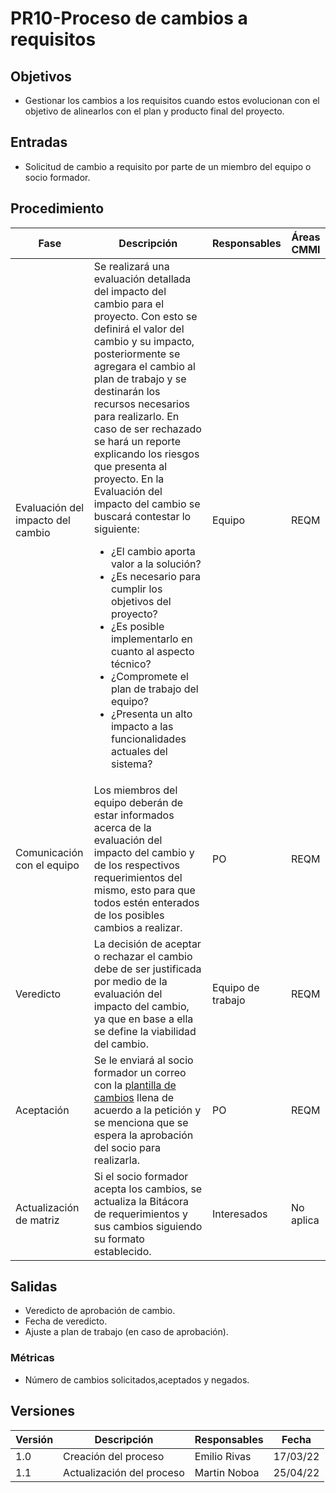 # PR10-Proceso de cambios a requisitos

## Objetivos
- Gestionar los cambios a los requisitos cuando estos evolucionan con el objetivo de alinearlos con el plan y producto final del proyecto.



## Entradas
- Solicitud de cambio a requisito por parte de un miembro del equipo o socio formador.


## Procedimiento
<table>
    <thead>
        <th>Fase</th>
        <th>Descripción</th>
        <th>Responsables</th>
        <th>Áreas CMMI</th>
    </thead>

<tbody>
    <tr>
      <td>Evaluación del impacto del cambio</td>
      <td>
      Se realizará una evaluación detallada del impacto del cambio para el proyecto. Con esto se definirá el valor del cambio y su impacto, posteriormente se agregara el cambio al plan de trabajo y se destinarán los recursos necesarios para realizarlo. 
      En caso de ser rechazado se hará un reporte explicando los riesgos que presenta al proyecto.
      En la Evaluación del impacto del cambio se buscará contestar lo siguiente:
      <ul>
        <li>¿El cambio aporta valor a la solución?</li>
        <li>¿Es necesario para cumplir los objetivos del proyecto?</li>
        <li>¿Es posible implementarlo en cuanto al aspecto técnico?</li>
        <li>¿Compromete el plan de trabajo del equipo?</li>
        <li>¿Presenta un alto impacto a las funcionalidades actuales del sistema?</li>
      </ul>
      </td>
      <td>Equipo</td>
      <td>
        REQM
      </td>
    </tr>
    <tr>
      <td>Comunicación con el equipo</td>
      <td>
       Los miembros del equipo deberán de estar informados acerca de la evaluación del impacto del cambio y de los respectivos requerimientos del mismo, esto para que todos estén enterados de los posibles cambios a realizar.
      </td>
      <td>PO</td>
      <td>
        REQM
      </td>
    </tr>
    <tr>
      <td>Veredicto</td>
      <td>
      La decisión de aceptar o rechazar el cambio debe de ser justificada por medio de la evaluación del impacto del cambio, ya que en base a ella se define la viabilidad del cambio.
      </td>
      <td>Equipo de trabajo</td>
      <td>
        REQM
      </td>
    </tr>
       <tr>
      <td>Aceptación</td>
      <td>
      Se le enviará al socio formador un correo con la <a href="https://mutateinc.github.io/Plantillas/PL07">plantilla de cambios</a> llena de acuerdo a la petición y se menciona que se espera la aprobación del socio para realizarla.
      </td>
      <td>PO</td>
      <td>
        REQM
      </td>
    </tr>
       <tr>
      <td>Actualización de matriz</td>
      <td>
      Si el socio formador acepta los cambios, se actualiza la Bitácora de requerimientos y sus cambios siguiendo su formato establecido.
      </td>
      <td>Interesados</td>
      <td>
        No aplica
      </td>
    </tr>
  </tbody>
</table>

## Salidas
- Veredicto de aprobación de cambio.
- Fecha de veredicto.
- Ajuste a plan de trabajo (en caso de aprobación).

### Métricas
- Número de cambios solicitados,aceptados y negados.




## Versiones
| Versión | Descripción                | Responsables        | Fecha      |
| ------- | -------------------------- | ------------------- | ---------- |
| 1.0     | Creación del proceso       | Emilio Rivas        | 17/03/22  |
| 1.1     | Actualización del proceso  | Martin Noboa        | 25/04/22  |
